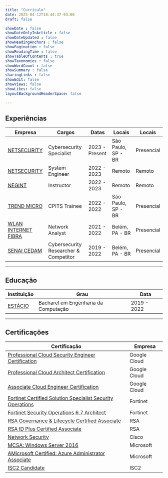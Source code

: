 ```yaml
---
title: "Currículo"
date: 2025-04-12T18:44:37-03:00
draft: false

showDate : false
showDateOnlyInArticle : false
showDateUpdated : false
showHeadingAnchors : false
showPagination : false
showReadingTime : false
showTableOfContents : true
showTaxonomies : false 
showWordCount : false
showSummary : false
sharingLinks : false
showEdit: false
showViews: false
showLikes: false
layoutBackgroundHeaderSpace: false

---
```


## Experiências

<table>
    <thead>
        <tr>
            <th>Empresa</th>
            <th>Cargos</th>
            <th>Datas</th>
            <th>Locais</th>
            <th>Locais</th>
        </tr>
    </thead>
    <tbody>
        <tr>
            <td><a href="https://www.linkedin.com/company/netsecuritybrasil/posts/?feedView=all" target="_blank">NETSECURITY</a> </td>
            <td>Cybersecurity Specialist</td>
            <td>2023 - Present</td>
            <td>São Paulo, SP - BR</td>
            <td>Presencial</td>
        </tr>
        <tr>
            <td><a href="https://www.linkedin.com/company/netsecuritybrasil/posts/?feedView=all" target="_blank">NETSECURITY</a> </td>
            <td>System Engineer</td>
            <td>2022 - 2023</td>
            <td>Remoto</td>
            <td>Remoto</td>
        </tr>
        <tr>
            <td><a href="https://www.senaipa.org.br/escolas-1/senai-bel%C3%A9m-cedam" target="_blank">NEGINT</a> </td>
            <td>Instructor</td>
            <td>2022 - 2023</td>
            <td>Remoto</td>
            <td>Remoto</td> 
        </tr>
        <tr>
            <td><a href="https://www.linkedin.com/company/trend-micro/posts/?feedView=all" target="_blank">TREND MICRO</a> </td>
            <td>CPITS Trainee</td>
            <td>2022 - 2022</td>
            <td>São Paulo, SP - BR</td>
            <td>Presencial</td> 
        </tr>
        <tr>
            <td><a href="https://www.linkedin.com/company/wlan-internet/" target="_blank">WLAN INTERNET FIBRA</a> </td>
            <td>Network Analyst</td>
            <td>2021 - 2022</td>
            <td>Belém, PA - BR</td>
            <td>Presencial</td> 
        <tr>
        <tr>
            <td><a href="https://www.senaipa.org.br/escolas-1/senai-bel%C3%A9m-cedam" target="_blank">SENAI CEDAM</a> </td>
            <td>Cybersecurity Researcher & Competitor</td>
            <td>2019 - 2022</td>
            <td>Belém, PA - BR</td>
            <td>Presencial</td> 
        </tr>
    </tbody>
</table>

---

## Educação

<table>
    <thead>
        <tr>
            <th>Instituição</th>
            <th>Grau</th>
            <th>Data</th>
        </tr>
    </thead>
    <tbody>
        <tr>
            <td><a href="https://www.linkedin.com/school/estacio/posts/?feedView=all" target="_blank">ESTÁCIO</a> </td>
            <td>Bacharel em Engenharia da Computação</td>
            <td>2019 - 2022</td>
        </tr>
    </tbody>
</table>

---

## Certificações

<table>
    <thead>
        <tr>
            <th>Certificação</th>
            <th>Empresa</th>
        </tr>
    </thead>
    <tbody>
        <tr>
            <td><a href="https://www.credly.com/badges/79661e5b-a1d3-4b13-a09b-80647ec655af/public_url" target="_blank">Professional Cloud Security Engineer Certification</a> </td>
            <td>Google Cloud</td>
        </tr>
        <tr>
            <td><a href="https://www.credly.com/badges/50a6af78-9268-4397-91b1-7b906c14ca6c/public_url" target="_blank">Professional Cloud Architect Certification</a> </td>
            <td>Google Cloud</td>
        </tr>
        <tr>
            <td><a href="https://www.credly.com/badges/7f018c41-0ffc-431e-b7d7-d06b2afab220/public_url" target="_blank">Associate Cloud Engineer Certification</a> </td>
            <td>Google Cloud</td>
        </tr>
        <tr>
            <td><a href="https://www.credly.com/badges/d38280cb-de3d-4947-af8a-22d90dde36f5/public_url" target="_blank">Fortinet Certified Solution Specialist Security Operations</a> </td>
            <td>Fortinet</td>
        </tr>
        <tr>
            <td><a href="https://www.credly.com/badges/7196aa40-0961-4f1a-80ed-ddf4ea4b0b77/public_url" target="_blank">Fortinet Security Operations 6.7 Architect</a> </td>
            <td>Fortinet</td>
        </tr>
        <tr>
            <td><a href="https://www.credly.com/badges/659963a2-7962-4c01-9191-793712a91e32/public_url" target="_blank">RSA Governance & Lifecycle Certified Associate</a> </td>
            <td>RSA</td>
        </tr>
        <tr>
            <td><a href="https://www.credly.com/badges/a68bd1ba-381c-420e-be31-19bf3dad50b8/public_url" target="_blank">RSA ID Plus Certified Associate</a> </td>
            <td>RSA</td>
        </tr>
        <tr>
            <td><a href="https://www.credly.com/badges/1680dc26-3ab3-4752-8cd2-8c3a220515b3/public_url" target="_blank">Network Security</a> </td>
            <td>Cisco</td>
        </tr>
        <tr>
            <td><a href="https://www.credly.com/badges/0210d2e9-fe5f-40ff-b8c7-210402bdc175/public_url" target="_blank">MCSA: Windows Server 2016</a> </td>
            <td>Microsoft</td>
        </tr>
        <tr>
            <td><a href="https://www.credly.com/badges/a49f1a49-c090-4ab8-9fb3-1d3f84e5fd08/public_url" target="_blank">AMicrosoft Certified: Azure Administrator Associate</a> </td>
            <td>Microsoft</td>
        </tr>
        <tr>
            <td><a href="https://www.credly.com/badges/8103edee-6b5d-4581-ace4-c44e7d4e7ffd/public_url" target="_blank">ISC2 Candidate</a> </td>
            <td>ISC2</td>
        </tr>
    </tbody>
</table>